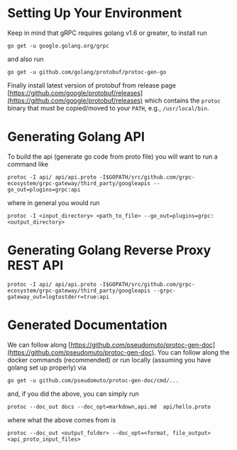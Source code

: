 # Setting Up Your Environment
Keep in mind that gRPC requires golang v1.6 or greater, to install run

```
go get -u google.golang.org/grpc
```

and also run

```
go get -u github.com/golang/protobuf/protoc-gen-go
```

Finally install latest version of protobuf from release page [https://github.com/google/protobuf/releases](https://github.com/google/protobuf/releases) which
contains the `protoc` binary that must be copied/moved to your `PATH`, e.g., `/usr/local/bin`.



# Generating Golang API
To build the api (generate go code from proto file) you will want to run a command like
```
protoc -I api/ api/api.proto -I$GOPATH/src/github.com/grpc-ecosystem/grpc-gateway/third_party/googleapis --go_out=plugins=grpc:api
```

where in general you would run

```
protoc -I <input_directory> <path_to_file> --go_out=plugins=grpc:<output_directory>
```

# Generating Golang Reverse Proxy REST API
```
protoc -I api/ api/api.proto -I$GOPATH/src/github.com/grpc-ecosystem/grpc-gateway/third_party/googleapis --grpc-gateway_out=logtostderr=true:api
```

# Generated Documentation
We can follow along [https://github.com/pseudomuto/protoc-gen-doc](https://github.com/pseudomuto/protoc-gen-doc). You can
follow along the docker commands (recommended) or run locally (assuming you have golang set up properly)
via

```
go get -u github.com/pseudomuto/protoc-gen-doc/cmd/...
```

and, if you did the above, you can simply run

```
protoc --doc_out docs --doc_opt=markdown,api.md  api/hello.proto
```

where what the above comes from is

```
protoc --doc_out <output_folder> --doc_opt=<format, file_output> <api_proto_input_files>
```
